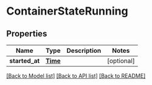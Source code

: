 # ContainerStateRunning

## Properties
Name | Type | Description | Notes
------------ | ------------- | ------------- | -------------
**started_at** | [**Time**](Time.md) |  | [optional] 

[[Back to Model list]](../README.md#documentation-for-models) [[Back to API list]](../README.md#documentation-for-api-endpoints) [[Back to README]](../README.md)


